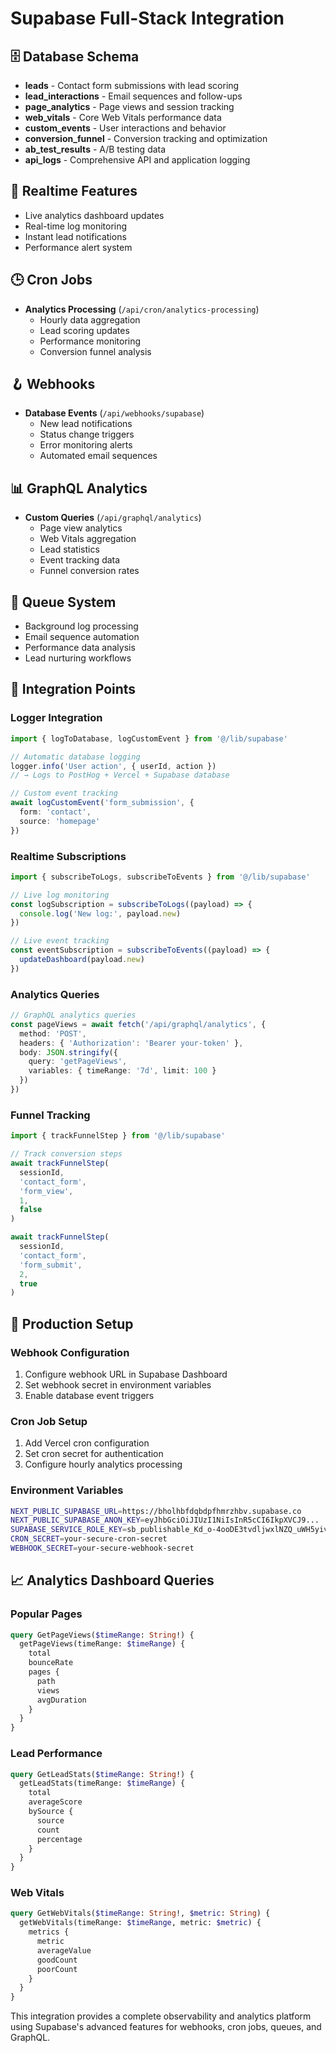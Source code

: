 # Supabase Full-Stack Integration

## 🗄️ Database Schema
- **leads** - Contact form submissions with lead scoring
- **lead_interactions** - Email sequences and follow-ups
- **page_analytics** - Page views and session tracking
- **web_vitals** - Core Web Vitals performance data
- **custom_events** - User interactions and behavior
- **conversion_funnel** - Conversion tracking and optimization
- **ab_test_results** - A/B testing data
- **api_logs** - Comprehensive API and application logging

## 🔄 Realtime Features
- Live analytics dashboard updates
- Real-time log monitoring
- Instant lead notifications
- Performance alert system

## 🕒 Cron Jobs
- **Analytics Processing** (`/api/cron/analytics-processing`)
  - Hourly data aggregation
  - Lead scoring updates
  - Performance monitoring
  - Conversion funnel analysis

## 🪝 Webhooks
- **Database Events** (`/api/webhooks/supabase`)
  - New lead notifications
  - Status change triggers
  - Error monitoring alerts
  - Automated email sequences

## 📊 GraphQL Analytics
- **Custom Queries** (`/api/graphql/analytics`)
  - Page view analytics
  - Web Vitals aggregation
  - Lead statistics
  - Event tracking data
  - Funnel conversion rates

## 📐 Queue System
- Background log processing
- Email sequence automation
- Performance data analysis
- Lead nurturing workflows

## 🔗 Integration Points

### Logger Integration
```typescript
import { logToDatabase, logCustomEvent } from '@/lib/supabase'

// Automatic database logging
logger.info('User action', { userId, action })
// → Logs to PostHog + Vercel + Supabase database

// Custom event tracking
await logCustomEvent('form_submission', {
  form: 'contact',
  source: 'homepage'
})
```

### Realtime Subscriptions
```typescript
import { subscribeToLogs, subscribeToEvents } from '@/lib/supabase'

// Live log monitoring
const logSubscription = subscribeToLogs((payload) => {
  console.log('New log:', payload.new)
})

// Live event tracking
const eventSubscription = subscribeToEvents((payload) => {
  updateDashboard(payload.new)
})
```

### Analytics Queries
```typescript
// GraphQL analytics queries
const pageViews = await fetch('/api/graphql/analytics', {
  method: 'POST',
  headers: { 'Authorization': 'Bearer your-token' },
  body: JSON.stringify({
    query: 'getPageViews',
    variables: { timeRange: '7d', limit: 100 }
  })
})
```

### Funnel Tracking
```typescript
import { trackFunnelStep } from '@/lib/supabase'

// Track conversion steps
await trackFunnelStep(
  sessionId,
  'contact_form',
  'form_view',
  1,
  false
)

await trackFunnelStep(
  sessionId,
  'contact_form',
  'form_submit',
  2,
  true
)
```

## 🚀 Production Setup

### Webhook Configuration
1. Configure webhook URL in Supabase Dashboard
2. Set webhook secret in environment variables
3. Enable database event triggers

### Cron Job Setup
1. Add Vercel cron configuration
2. Set cron secret for authentication
3. Configure hourly analytics processing

### Environment Variables
```bash
NEXT_PUBLIC_SUPABASE_URL=https://bholhbfdqbdpfhmrzhbv.supabase.co
NEXT_PUBLIC_SUPABASE_ANON_KEY=eyJhbGciOiJIUzI1NiIsInR5cCI6IkpXVCJ9...
SUPABASE_SERVICE_ROLE_KEY=sb_publishable_Kd_o-4ooDE3tvdljwxlNZQ_uWH5yiv8
CRON_SECRET=your-secure-cron-secret
WEBHOOK_SECRET=your-secure-webhook-secret
```

## 📈 Analytics Dashboard Queries

### Popular Pages
```graphql
query GetPageViews($timeRange: String!) {
  getPageViews(timeRange: $timeRange) {
    total
    bounceRate
    pages {
      path
      views
      avgDuration
    }
  }
}
```

### Lead Performance
```graphql
query GetLeadStats($timeRange: String!) {
  getLeadStats(timeRange: $timeRange) {
    total
    averageScore
    bySource {
      source
      count
      percentage
    }
  }
}
```

### Web Vitals
```graphql
query GetWebVitals($timeRange: String!, $metric: String) {
  getWebVitals(timeRange: $timeRange, metric: $metric) {
    metrics {
      metric
      averageValue
      goodCount
      poorCount
    }
  }
}
```

This integration provides a complete observability and analytics platform using Supabase's advanced features for webhooks, cron jobs, queues, and GraphQL.